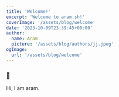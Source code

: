 ```yaml
---
title: 'Welcome!'
excerpt: 'Welcome to aram.sh!'
coverImage: '/assets/blog/welcome'
date: '2023-10-09T23:39:45+00:00'
author:
  name: Aram
  picture: '/assets/blog/authors/jj.jpeg'
ogImage:
  url: '/assets/blog/welcome'
---
```


### 👋
Hi, I am aram.
